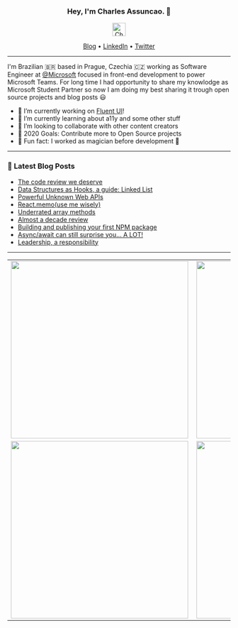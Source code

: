 <h3 align="center">Hey, I'm Charles Assuncao. 🤟</h3>

<p align="center">
<a href="https://dev.to/assuncaocharles" >
      <img src="https://d2fltix0v2e0sb.cloudfront.net/dev-badge.svg" alt="Charles Assunção's DEV Profile" height="30px" width="30px" >
</a>
</p>

<p align="center">
  <a href="https://charlesassuncao.tech/">Blog</a> •
  <a href="https://www.linkedin.com/in/charlesassuncao/">LinkedIn</a> •
  <a href="https://twitter.com/assuncaocharles">Twitter</a>      
</p>

---
I'm Brazilian 🇧🇷 based in Prague, Czechia 🇨🇿 working as Software Engineer at [@Microsoft](https://github.com/microsoft/) focused in front-end development to power Microsoft Teams. For long time I had opportunity to share my knowlodge as Microsoft Student Partner so now I am doing my best sharing it trough open source projects and blog posts 😃


- 🔭 I’m currently working on [Fluent UI](https://www.microsoft.com/design/fluent/#/)!
- 🌱 I’m currently learning about a11y and some other stuff
- 🙇 I’m looking to collaborate with other content creators
- 🎯 2020 Goals: Contribute more to Open Source projects
- 🌚 Fun fact: I worked as magician before development 🧙
--- 
### 📕 Latest Blog Posts
<!-- BLOG-POST-LIST:START -->
- [The code review we deserve](https://dev.to/assuncaocharles/the-code-review-we-deserve-36g)
- [Data Structures as Hooks, a guide: Linked List](https://dev.to/assuncaocharles/data-structures-as-hooks-a-guide-linked-list-2n31)
- [Powerful Unknown Web APIs](https://dev.to/assuncaocharles/powerful-unknown-web-apis-34ji)
- [React.memo(use me wisely)](https://dev.to/assuncaocharles/react-memo-use-me-wisely-m5l)
- [Underrated array methods](https://dev.to/assuncaocharles/underrated-array-methods-2mdj)
- [Almost a decade review](https://charlesassuncao.tech/almost-a-decade-review/)
- [Building and publishing your first NPM package](https://charlesassuncao.tech/building-and-publishing-your-first-npm-package/)
- [Async/await can still surprise you... A LOT!](https://charlesassuncao.tech/async-await-can-still-surprise-you-a-lot/)
- [Leadership, a responsibility](https://charlesassuncao.tech/leadership-an-responsibility/)
<!-- BLOG-POST-LIST:END -->
---

<center>
<table>
  <tr>
      <td><img width="400px" align="left" src="https://github-readme-stats.vercel.app/api/top-langs/?username=assuncaocharles&hide=html&layout=compact" /></td>
      <td><img width="400px" align="left" src="https://github-readme-stats.vercel.app/api?username=assuncaocharles"/></td>
  </tr>  
    <tr>
      <td><img width="400px" align="left" src="https://github-readme-stats.vercel.app/api/pin/?username=microsoft&repo=fluentui" /></td>
      <td><img width="400px" align="left" src="https://github-readme-stats.vercel.app/api/pin/?username=assuncaocharles&repo=ngx-indexed-db" /></td>
  </tr>  
</table>
</center>
